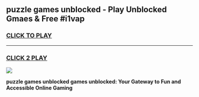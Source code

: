 
## puzzle games unblocked - Play Unblocked Gmaes & Free #i1vap
<h3>
<a href="https://premium.freeplayer.one?title=puzzle_games_unblocked&ref=01M">CLICK TO PLAY</a></h3>
<hr>

<h3>
<a href="https://premium.freeplayer.one?title=puzzle_games_unblocked&ref=01M">CLICK 2 PLAY</a>
  
</h3>

<a href="https://premium.freeplayer.one?title=puzzle_games_unblocked&ref=01M"><img src="https://clearcache.store/games.png"></a>


**puzzle games unblocked games unblocked: Your Gateway to Fun and Accessible Online Gaming**
